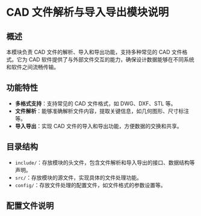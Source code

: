 # CAD 文件解析与导入导出模块说明

## 概述
本模块负责 CAD 文件的解析、导入和导出功能，支持多种常见的 CAD 文件格式。它为 CAD 软件提供了与外部文件交互的能力，确保设计数据能够在不同系统和软件之间流畅传输。

## 功能特性
- **多格式支持**：支持常见的 CAD 文件格式，如 DWG、DXF、STL 等。
- **文件解析**：能够准确解析文件内容，提取关键信息，如几何图形、尺寸标注等。
- **导入导出**：实现 CAD 文件的导入和导出功能，方便数据的交换和共享。

## 目录结构
- `include/`：存放模块的头文件，包含文件解析和导入导出的接口、数据结构等声明。
- `src/`：存放模块的源文件，实现具体的文件处理功能。
- `config/`：存放文件处理的配置文件，如文件格式的参数设置等。

## 配置文件说明

